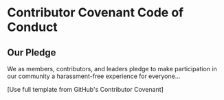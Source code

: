 # Contributor Covenant Code of Conduct

## Our Pledge
We as members, contributors, and leaders pledge to make participation in our community a harassment-free experience for everyone...

[Use full template from GitHub's Contributor Covenant]
